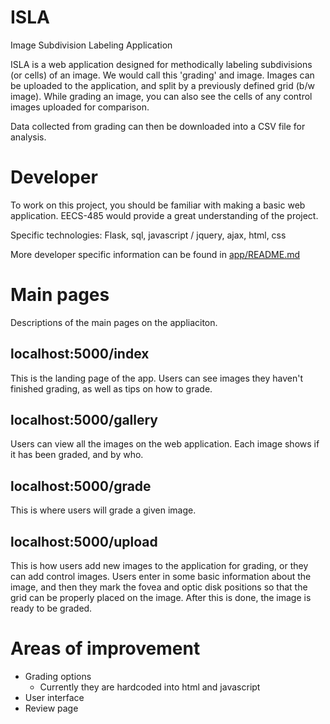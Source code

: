 # ISLA
Image Subdivision Labeling Application

ISLA is a web application designed for methodically labeling subdivisions (or cells) of an image. We would call this 'grading' and image. Images can be uploaded to the application, and split by a previously defined grid (b/w image). While grading an image, you can also see the cells of any control images uploaded for comparison.

Data collected from grading can then be downloaded into a CSV file for analysis.

# Developer
To work on this project, you should be familiar with making a basic web application. EECS-485 would provide a great understanding of the project.

Specific technologies:
Flask, sql, javascript / jquery, ajax, html, css

More developer specific information can be found in [app/README.md](app/README.md)


# Main pages
Descriptions of the main pages on the appliaciton.
## localhost:5000/index
This is the landing page of the app. Users can see images they haven't finished grading, as well as tips on how to grade.
## localhost:5000/gallery
Users can view all the images on the web application. Each image shows if it has been graded, and by who.
## localhost:5000/grade
This is where users will grade a given image.
## localhost:5000/upload
This is how users add new images to the application for grading, or they can add control images. Users enter in some basic information about the image, and then they mark the fovea and optic disk positions so that the grid can be properly placed on the image. After this is done, the image is ready to be graded.

# Areas of improvement
- Grading options
    - Currently they are hardcoded into html and javascript
- User interface
- Review page